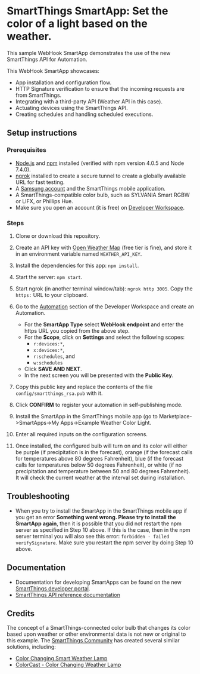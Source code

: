 # SmartThings SmartApp: Set the color of a light based on the weather.

This sample WebHook SmartApp demonstrates the use of the new SmartThings API for Automation.

This WebHook SmartApp showcases:

- App installation and configuration flow.
- HTTP Signature verification to ensure that the incoming requests are from SmartThings.
- Integrating with a third-party API (Weather API in this case).
- Actuating devices using the SmartThings API.
- Creating schedules and handling scheduled executions.

## Setup instructions


### Prerequisites

- [Node.js](https://nodejs.org) and [npm](https://npmjs.com) installed (verified with npm version 4.0.5 and Node 7.4.0).
- [ngrok](https://ngrok.com/) installed to create a secure tunnel to create a globally available URL for fast testing.
- A [Samsung account](https://account.samsung.com/membership/index.do) and the SmartThings mobile application.
- A SmartThings-compatible color bulb, such as SYLVANIA Smart RGBW or LIFX, or Phillips Hue.
- Make sure you open an account (it is free) on [Developer Workspace](https://devworkspace.developer.samsung.com/smartthingsconsole/iotweb/site/index.html#/home).

### Steps

1. Clone or download this repository.

2. Create an API key with [Open Weather Map](https://api.openweathermap.org) (free tier is fine), and store it in an environment variable named `WEATHER_API_KEY`.

3. Install the dependencies for this app: `npm install`.

4. Start the server: `npm start`.

5. Start ngrok (in another terminal window/tab): `ngrok http 3005`. Copy the `https:` URL to your clipboard.

6. Go to the [Automation](https://devworkspace.developer.samsung.com/smartthingsconsole/iotweb/site/index.html#/development/automation) section of the Developer Workspace and create an Automation.
	- For the **SmartApp Type** select **WebHook endpoint** and enter the https URL you copied from the above step.
	- For the **Scope**, click on **Settings** and select the following scopes:
		- `r:devices:*`,
		- `x:devices:*`,
		- `r:schedules`, and
		- `w:schedules`
	- Click **SAVE AND NEXT**.
	- In the next screen you will be presented with the **Public Key**.

7. Copy this public key and replace the contents of the file `config/smartthings_rsa.pub` with it.

8. Click **CONFIRM** to register your automation in self-publishing mode.

9. Install the SmartApp in the SmartThings mobile app (go to Marketplace->SmartApps->My Apps->Example Weather Color Light.

10. Enter all required inputs on the configuration screens.

11. Once installed, the configured bulb will turn on and its color will either be purple (if precipitation is in the forecast), orange (if the forecast calls for temperatures above 80 degrees Fahrenheit), blue (if the forecast calls for temperatures below 50 degrees Fahrenheit), or white (if no precipitation and temperature between 50 and 80 degrees Fahrenheit). It will check the current weather at the interval set during installation.

## Troubleshooting

- When you try to install the SmartApp in the SmartThings mobile app if you get an error **Something went wrong. Please try to install the SmartApp again**, then it is possible that you did not restart the npm server as specified in Step 10 above. If this is the case, then in the npm server terminal you will also see this error: `forbidden - failed verifySignature`. Make sure you restart the npm server by doing Step 10 above.

## Documentation

- Documentation for developing SmartApps can be found on the new [SmartThings developer portal](https://smartthings.developer.samsung.com/develop/guides/smartapps/basics.html).
- [SmartThings API reference documentation](https://smartthings.developer.samsung.com/develop/api-ref/st-api.html)

## Credits

The concept of a SmartThings-connected color bulb that changes its color based upon weather or other environmental data is not new or original to this example.
The [SmartThings Community](https://community.smartthings.com) has created several similar solutions, including:

- [Color Changing Smart Weather Lamp](https://community.smartthings.com/t/color-changing-smart-weather-lamp-app/12046)
- [ColorCast - Color Changing Weather Lamp](https://community.smartthings.com/t/colorcast-color-changing-weather-lamp/13874)
